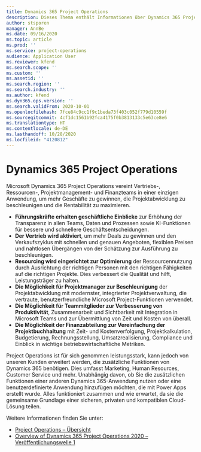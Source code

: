 ```yaml
---
title: Dynamics 365 Project Operations
description: Dieses Thema enthält Informationen über Dynamics 365 Project Vorgänge.
author: stsporen
manager: AnnBe
ms.date: 09/16/2020
ms.topic: article
ms.prod: ''
ms.service: project-operations
audience: Application User
ms.reviewer: kfend
ms.search.scope: ''
ms.custom: ''
ms.assetid: ''
ms.search.region: ''
ms.search.industry: ''
ms.author: kfend
ms.dyn365.ops.version: ''
ms.search.validFrom: 2020-10-01
ms.openlocfilehash: 7fce84c9cc1f9c1beda73f403c052f779d10559f
ms.sourcegitcommit: 4cf1dc1561b92fca4175f0b3813133c5e63ce8e6
ms.translationtype: HT
ms.contentlocale: de-DE
ms.lasthandoff: 10/28/2020
ms.locfileid: "4120812"
---
```

# <a name="dynamics-365-project-operations"></a>Dynamics 365 Project Operations

Microsoft Dynamics 365 Project Operations vereint Vertriebs-, Ressourcen-, Projektmanagement- und Finanzteams in einer einzigen Anwendung, um mehr Geschäfte zu gewinnen, die Projektabwicklung zu beschleunigen und die Rentabilität zu maximieren.

-   **Führungskräfte erhalten geschäftliche Einblicke** zur Erhöhung der Transparenz in allen Teams, Daten und Prozessen sowie KI-Funktionen für bessere und schnellere Geschäftsentscheidungen.
-   **Der Vertrieb wird aktiviert**, um mehr Deals zu gewinnen und den Verkaufszyklus mit schnellen und genauen Angeboten, flexiblen Preisen und nahtlosen Übergängen von der Schätzung zur Ausführung zu beschleunigen.
-   **Resourcing wird eingerichtet zur Optimierung** der Ressourcennutzung durch Ausrichtung der richtigen Personen mit den richtigen Fähigkeiten auf die richtigen Projekte. Dies verbessert die Qualität und hilft, Leistungsträger zu halten.
-   **Die Möglichkeit für Projektmanager zur Beschleunigung** der Projektabwicklung mit modernster, integrierter Projektverwaltung, die vertraute, benutzerfreundliche Microsoft Project-Funktionen verwendet.
-   **Die Möglichkeit für Teammitglieder zur Verbesserung von Produktivität**, Zusammenarbeit und Sichtbarkeit mit Integration in Microsoft Teams und zur Übermittlung von Zeit und Kosten von überall.
-   **Die Möglichkeit der Finanzabteilung zur Vereinfachung der Projektbuchhaltung** mit Zeit- und Kostenverfolgung, Projektkalkulation, Budgetierung, Rechnungsstellung, Umsatzrealisierung, Compliance und Einblick in wichtige betriebswirtschaftliche Metriken.

Project Operations ist für sich genommen leistungsstark, kann jedoch von unseren Kunden erweitert werden, die zusätzliche Funktionen von Dynamics 365 benötigen. Dies umfasst Marketing, Human Resources, Customer Service und mehr. Unabhängig davon, ob Sie die zusätzlichen Funktionen einer anderen Dynamics 365-Anwendung nutzen oder eine benutzerdefinierte Anwendung hinzufügen möchten, die mit Power Apps erstellt wurde. Alles funktioniert zusammen und wie erwartet, da sie die gemeinsame Grundlage einer sicheren, privaten und kompatiblen Cloud-Lösung teilen.

Weitere Informationen finden Sie unter:

- [Project Operations – Übersicht](https://dynamics.microsoft.com/en-us/project-operations/overview/)
- [Overview of Dynamics 365 Project Operations 2020 – Veröffentlichungswelle 1](https://docs.microsoft.com/dynamics365-release-plan/2020wave1/dynamics365-project-operations/)

